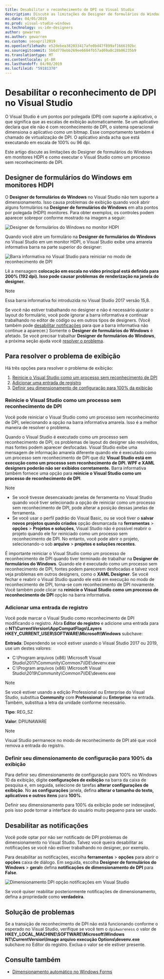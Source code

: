 ```yaml
---
title: Desabilitar o reconhecimento de DPI no Visual Studio
description: Discute as limitações do Designer de formulários do Windows em monitores HDPI e como executar o Visual Studio como um processo sem reconhecimento de DPI.
ms.date: 04/05/2019
ms.prod: visual-studio-windows
ms.technology: vs-ide-designers
author: gewarren
ms.author: gewarren
ms.custom: seoapril2019
ms.openlocfilehash: e52debea382033417afe0bd47f899af1666192bc
ms.sourcegitcommit: 5b6d778ebb269ee6684fb57ad69a8c28b06235b9
ms.translationtype: MT
ms.contentlocale: pt-BR
ms.lasthandoff: 04/08/2019
ms.locfileid: "59181370"
---
```

# <a name="disable-dpi-awareness-in-visual-studio"></a>Desabilitar o reconhecimento de DPI no Visual Studio

O Visual Studio é um pontos por polegada (DPI) com suporte a aplicativo, o que significa que as escalas de exibição automaticamente. Se um aplicativo declara que ele não é com reconhecimento de DPI, o sistema operacional dimensiona o aplicativo como um bitmap. Esse comportamento também é chamado de virtualização de DPI. O aplicativo ainda acha que está executando em escala de 100% ou 96 dpi.

Este artigo discute as limitações do Designer de formulários do Windows em monitores HDPI e como executar o Visual Studio como um processo sem reconhecimento de DPI.

## <a name="windows-forms-designer-on-hdpi-monitors"></a>Designer de formulários do Windows em monitores HDPI

O **Designer de formulários do Windows** no Visual Studio não tem suporte a dimensionamento. Isso causa problemas de exibição quando você abrir alguns formulários na **Designer de formulários do Windows** em alta pontos por polegada (HDPI) monitores. Para obter exemplos, os controles podem aparecer sobrepor conforme mostrado na imagem a seguir:

![Designer de formulários do Windows no monitor HDPI](./media/disable-dpi-awareness-visual-studio/win-forms-designer-hdpi.png)

Quando você abre um formulário na **Designer de formulários do Windows** no Visual Studio em um monitor HDPI, o Visual Studio exibe uma amarela informativa barra na parte superior do designer:

![Barra informativa no Visual Studio para reiniciar no modo de reconhecimento de DPI](./media/disable-dpi-awareness-visual-studio/scaling-gold-bar.png)

Lê a mensagem **colocação em escala no vídeo principal está definida para 200% (192 dpi). Isso pode causar problemas de renderização na janela do designer.**

> [!NOTE]
> Essa barra informativa foi introduzida no Visual Studio 2017 versão 15,8.

Se você não estiver trabalhando no designer e não é necessário ajustar o layout do formulário, você pode ignorar a barra informativa e continuar trabalhando no editor de código ou em outros tipos de designers. (Você também pode [desabilitar notificações](#disable-notifications) para que a barra informativa não continue a aparecer.) Somente o **Designer de formulários do Windows** é afetado. Se você precisar trabalhar **Designer de formulários do Windows**, a próxima seção ajuda você [resolver o problema](#to-resolve-the-display-problem).

## <a name="to-resolve-the-display-problem"></a>Para resolver o problema de exibição

Há três opções para resolver o problema de exibição:

1. [Reinicie o Visual Studio como um processo sem reconhecimento de DPI](#restart-visual-studio-as-a-dpi-unaware-process)
2. [Adicionar uma entrada de registro](#add-a-registry-entry)
3. [Definir seu dimensionamento de configuração para 100% da exibição](#set-your-display-scaling-setting-to-100)

### <a name="restart-visual-studio-as-a-dpi-unaware-process"></a>Reinicie o Visual Studio como um processo sem reconhecimento de DPI

Você pode reiniciar o Visual Studio como um processo sem reconhecimento de DPI, selecionando a opção na barra informativa amarela. Isso é a melhor maneira de resolver o problema.

Quando o Visual Studio é executado como um processo sem reconhecimento de DPI, os problemas de layout do designer são resolvidos, mas fontes podem aparecer desfocadas. Visual Studio exibe uma mensagem de informação amarela diferente quando ele é executado como um processo sem reconhecimento de DPI que diz **Visual Studio está em execução como um processo sem reconhecimento de DPI. WPF e XAML designers poderão não ser exibidos corretamente.** Barra informativa também fornece uma opção para **reinicie o Visual Studio como um processo de reconhecimento de DPI**.

> [!NOTE]
> - Se você tivesse desencaixado janelas de ferramenta no Visual Studio quando você tiver selecionado a opção de reiniciar como um processo sem reconhecimento de DPI, pode alterar a posição dessas janelas de ferramenta.
> - Se você usar o perfil padrão do Visual Basic, ou se você tiver o **salvar novos projetos quando criados** opção desmarcada na **ferramentas** > **opções**  >  **Projetos e soluções**, Visual Studio não é possível reabrir o projeto quando ele for reiniciado como um processo sem reconhecimento de DPI. No entanto, você pode abrir o projeto, selecionando-o sob **arquivo** > **projetos e soluções recentes**.

É importante reiniciar o Visual Studio como um processo de reconhecimento de DPI quando tiver terminado de trabalhar na **Designer de formulários do Windows**. Quando ele é executado como um processo sem reconhecimento de DPI, fontes podem parecerem desfocadas e talvez você veja problemas em outros designers, como o **XAML Designer**. Se você fechar e reabrir o Visual Studio quando ele está em execução no modo de reconhecimento de DPI, torna-se com reconhecimento de DPI novamente. Você também pode clicar na **reinicie o Visual Studio como um processo de reconhecimento de DPI** opção na barra informativa.

### <a name="add-a-registry-entry"></a>Adicionar uma entrada de registro

Você pode marcar o Visual Studio como reconhecimento de DPI modificando o registro. Abra **Editor do registro** e adicione uma entrada para o **NT\CurrentVersion\AppCompatFlags\Layers HKEY_CURRENT_USER\SOFTWARE\Microsoft\Windows** subchave:

**Entrada**: Dependendo se você estiver usando o Visual Studio 2017 ou 2019, use um destes valores:

- C:\Program arquivos (x86) \Microsoft Visual Studio\2017\Community\Common7\IDE\devenv.exe
- C:\Program arquivos (x86) \Microsoft Visual Studio\2019\Community\Common7\IDE\devenv.exe

> [!NOTE]
> Se você estiver usando a edição Professional ou Enterprise do Visual Studio, substitua **Community** com **Professional** ou **Enterprise** na entrada. Também, substitua a letra da unidade conforme necessário.

**Tipo**: REG_SZ

**Valor**: DPIUNAWARE

> [!NOTE]
> Visual Studio permanece no modo de reconhecimento de DPI até que você remova a entrada do registro.

### <a name="set-your-display-scaling-setting-to-100"></a>Definir seu dimensionamento de configuração para 100% da exibição

Para definir seu dimensionamento de configuração para 100% no Windows 10 da exibição, digite **configurações de exibição** na barra da caixa de pesquisa e, em seguida, selecione de tarefas **alterar configurações de exibição**. No **as configurações** janela, defina **alterar o tamanho do texto, aplicativos e outros itens** para **100%**.

Definir seu dimensionamento para 100% da exibição pode ser indesejável, pois isso pode tornar a interface do usuário muito pequeno para ser usado.

## <a name="disable-notifications"></a>Desabilitar as notificações

Você pode optar por não ser notificado de DPI problemas de dimensionamento no Visual Studio. Talvez você queira desabilitar as notificações se você não estiver trabalhando no designer, por exemplo.

Para desabilitar as notificações, escolha **ferramentas** > **opções** para abrir o **opções** caixa de diálogo. Em seguida, escolha **Designer de formulários do Windows** > **geral**e defina **notificações de dimensionamento de DPI** para **False**.

![Dimensionamento DPI opção notificações em Visual Studio](./media/disable-dpi-awareness-visual-studio/notifications-option.png)

Se você quiser reabilitar posteriormente notificações de dimensionamento, defina a propriedade como **verdadeira**.

## <a name="troubleshoot"></a>Solução de problemas

Se a transição de reconhecimento de DPI não está funcionando conforme o esperado no Visual Studio, verifique se você tem o `dpiAwareness` o valor de **HKEY_LOCAL_MACHINE\SOFTWARE\Microsoft\Windows NT\CurrentVersion\Image arquivo execução Options\devenv.exe**  subchave no Editor do registro. Exclua o valor se ele estiver presente.

## <a name="see-also"></a>Consulte também

- [Dimensionamento automático no Windows Forms](automatic-scaling-in-windows-forms.md)
